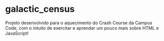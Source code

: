 # galactic_census
Projeto desenvolvido para o aquecimento do Crash Course da Campus Code, com o intuito de exercitar e aprender um pouco mais sobre HTML e JavaScript!
